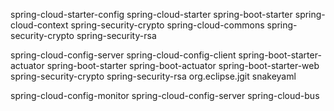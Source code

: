 

spring-cloud-starter-config
    spring-cloud-starter 
    spring-boot-starter
    spring-cloud-context
        spring-security-crypto
    spring-cloud-commons
        spring-security-crypto
    spring-security-rsa


spring-cloud-config-server
    spring-cloud-config-client
    spring-boot-starter-actuator
        spring-boot-starter
        spring-boot-actuator
    spring-boot-starter-web
    spring-security-crypto
    spring-security-rsa
    org.eclipse.jgit
    snakeyaml
    
spring-cloud-config-monitor
    spring-cloud-config-server
    spring-cloud-bus